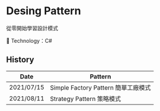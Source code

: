 # Desing Pattern
從零開始學習設計模式

:rocket: Technology：C#

## History
| Date | Pattern |
| -- | -- |
| 2021/07/15 | Simple Factory Pattern 簡單工廠模式 |
| 2021/08/11 | Strategy Pattern 策略模式 |